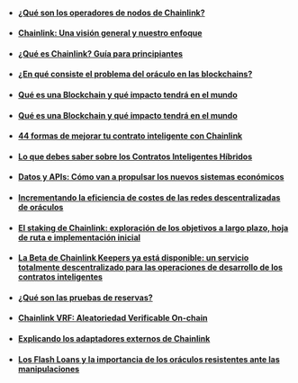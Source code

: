 - #### [¿Qué son los operadores de nodos de Chainlink?](https://medium.com/chainlink-community/qu%C3%A9-son-los-operadores-de-nodos-de-chainlink-2500840b9e38)
- #### [Chainlink: Una visión general y nuestro enfoque](https://medium.com/chainlink-community/chainlink-una-visi%C3%B3n-general-y-nuestro-enfoque-1abbcecf9fc9)
- #### [¿Qué es Chainlink? Guía para principiantes](https://chainlinkspanishcommunity.medium.com/qu%C3%A9-es-chainlink-gu%C3%ADa-para-principiantes-5d14a1df57c5)
- #### [¿En qué consiste el problema del oráculo en las blockchains?](https://medium.com/chainlink-community/en-qu%C3%A9-consiste-el-problema-del-or%C3%A1culo-en-las-blockchains-1b18d4f3007c)
- #### [Qué es una Blockchain y qué impacto tendrá en el mundo](https://medium.com/chainlink-community/qu%C3%A9-es-una-blockchain-y-qu%C3%A9-impacto-tendr%C3%A1-en-el-mundo-1383c616f70)
- #### [Qué es una Blockchain y qué impacto tendrá en el mundo](https://medium.com/chainlink-community/qu%C3%A9-es-una-blockchain-y-qu%C3%A9-impacto-tendr%C3%A1-en-el-mundo-1383c616f70)
- #### [44 formas de mejorar tu contrato inteligente con Chainlink](https://medium.com/chainlink-community/44-formas-de-mejorar-tu-contrato-inteligente-con-chainlink-1ba9ce1f54cf)
- #### [Lo que debes saber sobre los Contratos Inteligentes Híbridos](https://medium.com/chainlink-community/lo-que-debes-saber-sobre-los-contratos-inteligentes-h%C3%ADbridos-e92ab39e71cd)
- #### [Datos y APIs: Cómo van a propulsar los nuevos sistemas económicos](https://medium.com/chainlink-community/datos-y-apis-c%C3%B3mo-van-a-propulsar-los-nuevos-sistemas-econ%C3%B3micos-72eca9e0d467)
- #### [Incrementando la eficiencia de costes de las redes descentralizadas de oráculos](https://medium.com/chainlink-community/incrementando-la-eficiencia-de-costes-de-las-redes-descentralizadas-de-or%C3%A1culos-21d932d0dd43)
- #### [El staking de Chainlink: exploración de los objetivos a largo plazo, hoja de ruta e implementación inicial](https://medium.com/chainlink-community/el-staking-de-chainlink-exploraci%C3%B3n-de-los-objetivos-a-largo-plazo-hoja-de-ruta-e-implementaci%C3%B3n-256cac768fbf)
- #### [La Beta de Chainlink Keepers ya está disponible: un servicio totalmente descentralizado para las operaciones de desarrollo de los contratos inteligentes](https://medium.com/chainlink-community/la-beta-de-chainlink-keepers-ya-est%C3%A1-disponible-un-servicio-totalmente-descentralizado-para-las-731b63d138c9)
- #### [¿Qué son las pruebas de reservas?](https://medium.com/chainlink-community/qu%C3%A9-son-las-pruebas-de-reservas-6f6a15f72493)
- #### [Chainlink VRF: Aleatoriedad Verificable On-chain](https://medium.com/chainlink-community/chainlink-vrf-aleatoriedad-verificable-on-chain-63964a28954c)
- #### [Explicando los adaptadores externos de Chainlink](https://medium.com/chainlink-community/explicando-los-adaptadores-externos-de-chainlink-6d327bfcad52)
- #### [Los Flash Loans y la importancia de los oráculos resistentes ante las manipulaciones](https://medium.com/chainlink-community/los-flash-loans-y-la-importancia-de-los-or%C3%A1culos-resistentes-ante-las-manipulaciones-82ea1056ed19)
